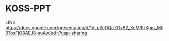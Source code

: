 # KOSS-PPT

LINK: https://docs.google.com/presentation/d/1dLp2eDQcZOxB2_XeM6UKgm_Mti97osFjO8AEJ8-suAw/edit?usp=sharing
